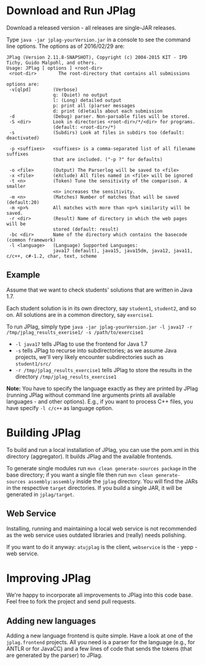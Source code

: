 # Download and Run JPlag
Download a released version - all releases are single-JAR releases.

Type `java -jar jplag-yourVersion.jar` in a console to see the command line options.
The options as of 2016/02/29 are:

```
JPlag (Version 2.11.8-SNAPSHOT), Copyright (c) 2004-2015 KIT - IPD Tichy, Guido Malpohl, and others.
Usage: JPlag [ options ] <root-dir>
 <root-dir>        The root-directory that contains all submissions

options are:
 -v[qlpd]        (Verbose)
                 q: (Quiet) no output
                 l: (Long) detailed output
                 p: print all (p)arser messages
                 d: print (d)etails about each submission
 -d              (Debug) parser. Non-parsable files will be stored.
 -S <dir>        Look in directories <root-dir>/*/<dir> for programs.
                 (default: <root-dir>/*)
 -s              (Subdirs) Look at files in subdirs too (default: deactivated)

 -p <suffixes>   <suffixes> is a comma-separated list of all filename suffixes
                 that are included. ("-p ?" for defaults)

 -o <file>       (Output) The Parserlog will be saved to <file>
 -x <file>       (eXclude) All files named in <file> will be ignored
 -t <n>          (Token) Tune the sensitivity of the comparison. A smaller
                 <n> increases the sensitivity.
 -m <n>          (Matches) Number of matches that will be saved (default:20)
 -m <p>%         All matches with more than <p>% similarity will be saved.
 -r <dir>        (Result) Name of directory in which the web pages will be
                 stored (default: result)
 -bc <dir>       Name of the directory which contains the basecode (common framework)
 -l <language>   (Language) Supported Languages:
                 java17 (default), java15, java15dm, java12, java11, c/c++, c#-1.2, char, text, scheme
```

## Example
Assume that we want to check students' solutions that are written in Java 1.7.

Each student solution is in its own directory, say `student1`, `student2`, and so on.
All solutions are in a common directory, say `exercise1`.

To run JPlag, simply type `java -jar jplag-yourVersion.jar -l java17 -r /tmp/jplag_results_exerise1/ -s /path/to/exercise1`

- `-l java17` tells JPlag to use the frontend for Java 1.7
- `-s` tells JPlag to recurse into subdirectories; as we assume Java projects, we'll very likely encounter subdirectories such as `student1/src/`
- `-r /tmp/jplag_results_exercise1` tells JPlag to store the results in the directory `/tmp/jplag_results_exercise1`

**Note:** You have to specify the language exactly as they are printed by JPlag (running JPlag without command line arguments prints all available languages - and other options).
E.g., if you want to process C++ files, you have specify `-l c/c++` as language option.

# Building JPlag
To build and run a local installation of JPlag, you can use the pom.xml in this directory (aggregator). It builds JPlag and the available frontends. 

To generate single modules run `mvn clean generate-sources package` in the base directory; if you want a single file then run `mvn clean generate-sources assembly:assembly` inside the `jplag` directory. You will find the JARs in the respective `target` directories. If you build a single JAR, it will be generated in `jplag/target`.

## Web Service
Installing, running and maintaining a local web service is not recommended as the web service uses outdated libraries and (really) needs polishing.

If you want to do it anyway: `atujplag` is the client, `webservice` is the - yepp - web service.

# Improving JPlag
We're happy to incorporate all improvements to JPlag into this code base. Feel free to fork the project and send pull requests.

## Adding new languages
Adding a new language frontend is quite simple. Have a look at one of the `jplag.frontend` projects. All you need is a parser for the language (e.g., for ANTLR or for JavaCC) and a few lines of code that sends the tokens (that are generated by the parser) to JPlag.
